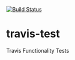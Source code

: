 [![Build Status](https://travis-ci.org/Fishdrowned/travis-test.svg?branch=master)](https://travis-ci.org/Fishdrowned/travis-test)

# travis-test
Travis Functionality Tests
